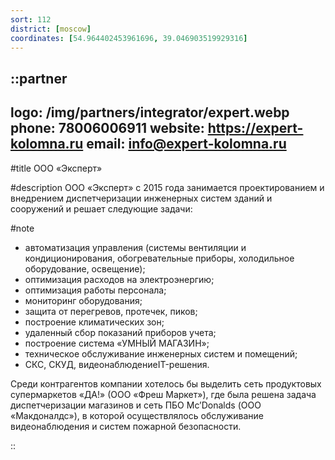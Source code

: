 ```yaml
---
sort: 112
district: [moscow]
coordinates: [54.964402453961696, 39.046903519929316]
---
```


::partner
---
logo: /img/partners/integrator/expert.webp
phone: 78006006911
website: https://expert-kolomna.ru
email: info@expert-kolomna.ru
---

#title
ООО «Эксперт»

#description
ООО «Эксперт» с 2015 года занимается проектированием и внедрением диспетчеризации инженерных систем зданий и сооружений и решает следующие задачи:

#note
* автоматизация управления (системы вентиляции и кондиционирования, обогревательные приборы, холодильное оборудование, освещение);
* оптимизация расходов на электроэнергию;
* оптимизация работы персонала;
* мониторинг оборудования;
* защита от перегревов, протечек, пиков;
* построение климатических зон;
* удаленный сбор показаний приборов учета;
* построение система «УМНЫЙ МАГАЗИН»;
* техническое обслуживание инженерных систем и помещений;
* СКС, СКУД, видеонаблюдениеIT-решения.

Среди контрагентов компании хотелось бы выделить сеть продуктовых супермаркетов «ДА!» (ООО «Фреш Маркет»), где была решена задача диспетчеризации магазинов и сеть ПБО Mc’Donalds (ООО «Макдоналдс»), в которой осуществлялось обслуживание видеонаблюдения и систем пожарной безопасности.

::
